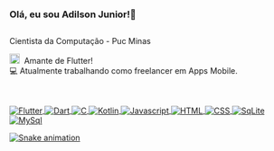 ### Olá, eu sou Adilson Junior!👋
##
Cientista da Computação - Puc Minas

<a href="#"><img src="https://cdn.jsdelivr.net/gh/devicons/devicon/icons/flutter/flutter-original.svg" height="18em"></a>&nbsp; Amante de Flutter!<br>
💻 Atualmente trabalhando como freelancer em Apps Mobile.

<!-- <div>
  <a href="#">
    <img height="180em" src="https://github-readme-stats.vercel.app/api?username=adilsonjuniordev&show_icons=true&theme=github_dark&include_all_commits=true&count_private=true&title_color=329BC8&text_color=ffffff&icon_color=329BC8&border_color=329BC8&locale=pt-br"/>
    <img height="180em" src="https://github-readme-stats.vercel.app/api/top-langs/?username=adilsonjuniordev&layout=compact&langs_count=7&theme=github_dark&title_color=329BC8&text_color=ffffff&border_color=329BC8&locale=pt-br"/>
  </a>
</div> -->

##
<div style="display: inline_block; pointer-events: none;"><br>
  <a href="#">
    <img align="center" alt="Flutter" src="https://img.shields.io/badge/Flutter-02569B?style=for-the-badge&logo=flutter&logoColor=white">
    <img align="center" alt="Dart"src="https://img.shields.io/badge/Dart-0175C2?style=for-the-badge&logo=dart&logoColor=white">
    <img align="center" alt="C" src="https://img.shields.io/badge/C-00599C?style=for-the-badge&logo=c&logoColor=white">
    <img align="center" alt="Kotlin" src="https://img.shields.io/badge/Kotlin-0095D5?&style=for-the-badge&logo=kotlin&logoColor=white">
    <img align="center" alt="Javascript" src="https://img.shields.io/badge/JavaScript-F7DF1E?style=for-the-badge&logo=javascript&logoColor=black">
    <img align="center" alt="HTML" src="https://img.shields.io/badge/HTML-239120?style=for-the-badge&logo=html5&logoColor=white">
    <img align="center" alt="CSS" src="https://img.shields.io/badge/CSS-239120?&style=for-the-badge&logo=css3&logoColor=white">
    <img align="center" alt="SqLite" src="https://img.shields.io/badge/SQLite-07405E?style=for-the-badge&logo=sqlite&logoColor=white">
    <img align="center" alt="MySql" src="https://img.shields.io/badge/MySQL-00000F?style=for-the-badge&logo=mysql&logoColor=white">
</div>

![Snake animation](https://github.com/adilsonjuniordev/adilsonjuniordev/blob/output/github-contribution-grid-snake.svg)
</a>
